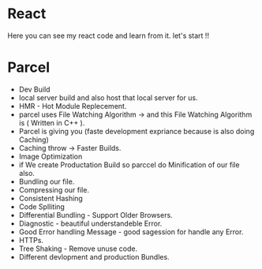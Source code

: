 # React

Here you can see my react code and learn from it. let's start !!

# Parcel

- Dev Build
- local server build and also host that local server for us.
- HMR - Hot Module Replecement.
- parcel uses File Watching Algorithm -> and this File Watching Algorithm is ( Written in C++ ).
- Parcel is giving you (faste development expriance because is also doing Caching)
- Caching throw -> Faster Builds.
- Image Optimization
- if We create Productation Build so parccel do Minification of our file also.
- Bundling our file.
- Compressing our file.
- Consistent Hashing
- Code Splliting
- Differential Bundling - Support Older Browsers.
- Diagnostic - beautiful understandeble Error.
- Good Error handling Message - good sagession for handle any Error.
- HTTPs.
- Tree Shaking - Remove unuse code.
- Different devlopment and production Bundles.

